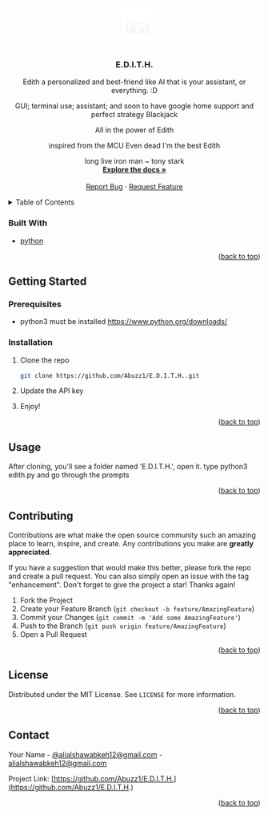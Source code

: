 <!-- # Edith
Edith a personalized and best-friend like AI that is your assistant, or everything. :D

GUI; terminal use; assistant; and soon to have google home support and perfect strategy Blackjack

All in the power of Edith



inspired from the MCU
Even dead I'm the best
Edith

long live iron man ~ tony stark -->
<div id="top"></div>



<!-- PROJECT LOGO -->
<br />
<div align="center">
  <a href="https://github.com/Abuzz1/E.D.I.T.H.">
    <img src="image-resources/edith-abuzz.png" alt="Logo" width="80" height="80">
  </a>

<h3 align="center">E.D.I.T.H.</h3>

  <p align="center">
  Edith a personalized and best-friend like AI that is your assistant, or everything. :D

  GUI; terminal use; assistant; and soon to have google home support and perfect strategy Blackjack

  All in the power of Edith



  inspired from the MCU
  Even dead I'm the best
  Edith

  long live iron man ~ tony stark
    <br />
    <a href="https://github.com/Abuzz1/E.D.I.T.H./"><strong>Explore the docs »</strong></a>
    <br />
    <br />
    <a href="https://github.com/Abuzz1/E.D.I.T.H./issues">Report Bug</a>
    ·
    <a href="https://github.com/Abuzz1/E.D.I.T.H./issues">Request Feature</a>
  </p>
</div>



<!-- TABLE OF CONTENTS -->
<details>
  <summary>Table of Contents</summary>
  <ol>
    <li>
      <a href="#about-the-project">About The Project</a>
      <ul>
        <li><a href="#built-with">Built With</a></li>
      </ul>
    </li>
    <li>
      <a href="#getting-started">Getting Started</a>
      <ul>
        <li><a href="#prerequisites">Prerequisites</a></li>
        <li><a href="#installation">Installation</a></li>
      </ul>
    </li>
    <li><a href="#usage">Usage</a></li>
    <li><a href="#roadmap">Roadmap</a></li>
    <li><a href="#contributing">Contributing</a></li>
    <li><a href="#license">License</a></li>
    <li><a href="#contact">Contact</a></li>
    <li><a href="#acknowledgments">Acknowledgments</a></li>
  </ol>
</details>





### Built With

* [python](https://python.org/)


<p align="right">(<a href="#top">back to top</a>)</p>



<!-- GETTING STARTED -->
## Getting Started


### Prerequisites

* python3 must be installed https://www.python.org/downloads/

### Installation

1. Clone the repo
   ```sh
   git clone https://github.com/Abuzz1/E.D.I.T.H..git
   ```

3. Update the API key

4. Enjoy!

<p align="right">(<a href="#top">back to top</a>)</p>



<!-- USAGE EXAMPLES -->
## Usage

After cloning, you'll see a folder named 'E.D.I.T.H.', open it. type python3 edith.py and go through the prompts
<p align="right">(<a href="#top">back to top</a>)</p>




<!-- CONTRIBUTING -->
## Contributing

Contributions are what make the open source community such an amazing place to learn, inspire, and create. Any contributions you make are **greatly appreciated**.

If you have a suggestion that would make this better, please fork the repo and create a pull request. You can also simply open an issue with the tag "enhancement".
Don't forget to give the project a star! Thanks again!

1. Fork the Project
2. Create your Feature Branch (`git checkout -b feature/AmazingFeature`)
3. Commit your Changes (`git commit -m 'Add some AmazingFeature'`)
4. Push to the Branch (`git push origin feature/AmazingFeature`)
5. Open a Pull Request

<p align="right">(<a href="#top">back to top</a>)</p>



<!-- LICENSE -->
## License

Distributed under the MIT License. See `LICENSE` for more information.

<p align="right">(<a href="#top">back to top</a>)</p>



<!-- CONTACT -->
## Contact

Your Name - [@alialshawabkeh12@gmail.com]([@alialshawabkeh12@gmail.com) - alialshawabkeh12@gmail.com

Project Link: [https://github.com/Abuzz1/E.D.I.T.H.](https://github.com/Abuzz1/E.D.I.T.H.)

<p align="right">(<a href="#top">back to top</a>)</p>
